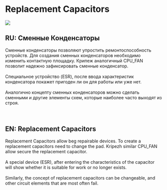 Replacement Capacitors
======================
![](https://github.com/r57zone/Replacement-Capacitors/blob/master/capacitors.png)
<h2>RU: Сменные Конденсаторы</h2>
Сменные конденсаторы позволяют упростить ремонтоспособность устройств. Для создания сменных конденсаторов необходимо изменить контактную площадку. Крипеж аналогичный CPU_FAN позволит надежно зафиксировать сменные конденсатор.
<br><br>
Специальное устройство (ESR), после ввода характеристик конденсатора покажет пригоден ли он для работы или уже нет. 
<br><br>
Аналогично концепту сменных конденсаторов можно сделать сменными и другие элементы схем, которые наиболее часто выходят из строя.
<br><br><br>
<h2>EN: Replacement Capacitors</h2>
Replacement Capacitors allow beg repairable devices. To create a replacement capacitors need to change the pad. Kripezh similar CPU_FAN allow secure the replacement capacitor.
<br><br>
A special device (ESR), after entering the characteristics of the capacitor will show whether it is suitable for work or no longer exists.
<br><br>
Similarly, the concept of replacement capacitors can be changeable, and other circuit elements that are most often fail.